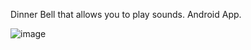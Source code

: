 Dinner Bell that allows you to play sounds.
Android App.

![image](https://github.com/niteazi/Unity-XMAS-Dinner-Bell/assets/130102204/e7fc1a1e-071f-41d4-a7f7-407538a82550)
